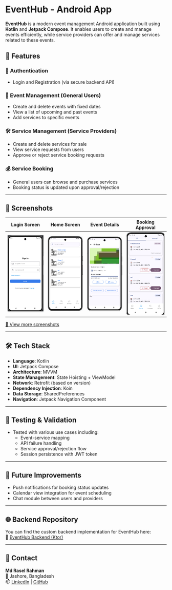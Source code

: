 # EventHub - Android App

**EventHub** is a modern event management Android application built using **Kotlin** and **Jetpack Compose**. It enables users to create and manage events efficiently, while service providers can offer and manage services related to these events.

## 📱 Features

### 🔐 Authentication
- Login and Registration (via secure backend API)

### 📅 Event Management (General Users)
- Create and delete events with fixed dates
- View a list of upcoming and past events
- Add services to specific events

### 🛠️ Service Management (Service Providers)
- Create and delete services for sale
- View service requests from users
- Approve or reject service booking requests

### 💰 Service Booking
- General users can browse and purchase services
- Booking status is updated upon approval/rejection

---

## 📸 Screenshots

| Login Screen | Home Screen | Event Details | Booking Approval |
|--------------|-------------|----------------|------------------|
| ![Login](screenshots/login.png) | ![Home](screenshots/user_home.png) | ![Event](screenshots/event_details.png) | ![Booking](screenshots/booking.png) |
[🔗 View more screenshots](./screenshots/)

---

## 🛠️ Tech Stack

- **Language**: Kotlin
- **UI**: Jetpack Compose
- **Architecture**: MVVM
- **State Management**: State Hoisting + ViewModel
- **Network**: Retrofit (based on version)
- **Dependency Injection**: Koin
- **Data Storage**: SharedPreferences
- **Navigation**: Jetpack Navigation Component

---

## 🧪 Testing & Validation

- Tested with various use cases including:
  - Event-service mapping
  - API failure handling
  - Service approval/rejection flow
  - Session persistence with JWT token

---

## 🚀 Future Improvements

- Push notifications for booking status updates
- Calendar view integration for event scheduling
- Chat module between users and providers
---

## 🌐 Backend Repository

You can find the custom backend implementation for EventHub here:  
🔗 [EventHub Backend (Ktor)](https://github.com/niloy32073/eventhub)

---

## 📧 Contact

**Md Rasel Rahman**  
📍 Jashore, Bangladesh  
📫 [LinkedIn](https://www.linkedin.com/in/rasel093/) | [GitHub](https://github.com/rasel-093)
